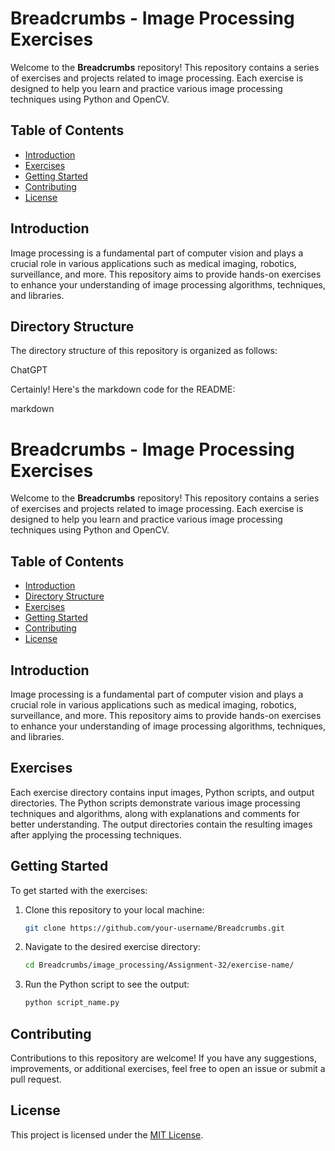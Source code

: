 # Breadcrumbs - Image Processing Exercises

Welcome to the **Breadcrumbs** repository! This repository contains a series of exercises and projects related to image processing. Each exercise is designed to help you learn and practice various image processing techniques using Python and OpenCV.

## Table of Contents

- [Introduction](#introduction)
- [Exercises](#exercises)
- [Getting Started](#getting-started)
- [Contributing](#contributing)
- [License](#license)

## Introduction

Image processing is a fundamental part of computer vision and plays a crucial role in various applications such as medical imaging, robotics, surveillance, and more. This repository aims to provide hands-on exercises to enhance your understanding of image processing algorithms, techniques, and libraries.

## Directory Structure

The directory structure of this repository is organized as follows:

ChatGPT

Certainly! Here's the markdown code for the README:

markdown

# Breadcrumbs - Image Processing Exercises

Welcome to the **Breadcrumbs** repository! This repository contains a series of exercises and projects related to image processing. Each exercise is designed to help you learn and practice various image processing techniques using Python and OpenCV.

## Table of Contents

- [Introduction](#introduction)
- [Directory Structure](#directory-structure)
- [Exercises](#exercises)
- [Getting Started](#getting-started)
- [Contributing](#contributing)
- [License](#license)

## Introduction

Image processing is a fundamental part of computer vision and plays a crucial role in various applications such as medical imaging, robotics, surveillance, and more. This repository aims to provide hands-on exercises to enhance your understanding of image processing algorithms, techniques, and libraries.

## Exercises

Each exercise directory contains input images, Python scripts, and output directories. The Python scripts demonstrate various image processing techniques and algorithms, along with explanations and comments for better understanding. The output directories contain the resulting images after applying the processing techniques.

## Getting Started

To get started with the exercises:

1. Clone this repository to your local machine:

    ```bash
    git clone https://github.com/your-username/Breadcrumbs.git
    ```

2. Navigate to the desired exercise directory:

    ```bash
    cd Breadcrumbs/image_processing/Assignment-32/exercise-name/
    ```

3. Run the Python script to see the output:

    ```bash
    python script_name.py
    ```

## Contributing

Contributions to this repository are welcome! If you have any suggestions, improvements, or additional exercises, feel free to open an issue or submit a pull request.

## License

This project is licensed under the [MIT License](LICENSE).
